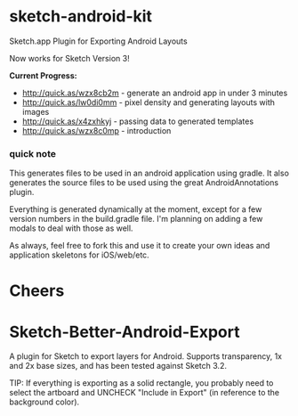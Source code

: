 sketch-android-kit
==================

Sketch.app Plugin for Exporting Android Layouts

Now works for Sketch Version 3!

**Current Progress:**

* http://quick.as/wzx8cb2m - generate an android app in under 3 minutes
* http://quick.as/lw0di0mm - pixel density and generating layouts with images
* http://quick.as/x4zxhkyj - passing data to generated templates
* http://quick.as/wzx8c0mp - introduction

### quick note

This generates files to be used in an android application using gradle.
It also generates the source files to be used using the great AndroidAnnotations plugin.

Everything is generated dynamically at the moment, except for a few version numbers in the build.gradle file.  I'm planning on adding a few modals to deal with those as well.

As always, feel free to fork this and use it to create your own ideas and application skeletons for iOS/web/etc.

Cheers
=======
Sketch-Better-Android-Export
============================

A plugin for Sketch to export layers for Android. Supports transparency, 1x and 2x base sizes, and has been tested against Sketch 3.2.

TIP: If everything is exporting as a solid rectangle, you probably need to select the artboard and UNCHECK "Include in Export" (in reference to the background color).

